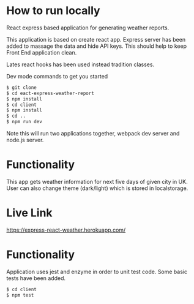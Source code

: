# How to run locally 
React express based application for generating weather reports.

This application is based on create react app. Express server has been added to massage the data and hide API keys. This should help to keep Front End application clean. 

Lates react hooks has been used instead tradition classes.

Dev mode commands to get you started 
```sh
$ git clone
$ cd eact-express-weather-report
$ npm install
$ cd client 
$ npm install
$ cd ..
$ npm run dev

```
Note this will run two applications together, webpack dev server and node.js server. 


# Functionality

This app gets weather information for next five days of given city in UK.
User can also change theme (dark/light) which is stored in localstorage.

# Live Link
https://express-react-weather.herokuapp.com/


# Functionality
Application uses jest and enzyme in order to unit test code. Some basic tests have been added. 

```sh
$ cd client 
$ npm test

```